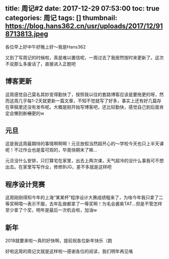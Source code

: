 title: 周记#2
date: 2017-12-29 07:53:00
toc: true
categories: 周记
tags: []
thumbnail: https://blog.hans362.cn/usr/uploads/2017/12/918713813.jpeg
---
各位早上好中午好晚上好～我是Hans362

又到了写周记的时候啦，真是难以置信呢，一周过去了我居然按时来更新了。这次不说那么多废话了，直接进入正题吧


<!--more-->


## 博客更新 ##

这周感觉自己莫名其妙变得勤快了，按照我以往的套路博客应该是要拖更的呀，然而这周几乎每1-2天就更新一篇文章，不知不觉就写了好多，事实上还有好几篇存在草稿里还没有发布呢。大概是刚开始写博客吧，还比较勤快，感觉自己到后面肯定会懒到断~~根~~更的w

## 元旦 ##

这是我这周最期待的事情啊啊啊！元旦放假当然超开心的～学校今天也只上半天课呢！不过作业也是蛮可观的，毕竟快期末了嘛...

元旦没什么安排，只打算宅在家里，出去上两次课，天气超冷的没什么事我可不想出去。在家里写写作业，修修BUG，差不多就是这样吧

## 程序设计竞赛 ##

这周刚刚得知今年的上海“某某杯”程序设计大赛成绩粗来了，为啥今年我只拿了二等奖啊喂～表示不服，去年乱做都拿了一等奖啊！为毛会酱紫TAT...但是不管怎样至少拿了个奖，明年是最后一次机会啦，加油w

## 新年 ##

2018就要来啦～真的好快啊，提前祝各位新年快乐（跑

好啦这周的周记文就是这样啦～感谢各位的阅读，我们明年再见咯